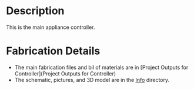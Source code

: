 # Description
This is the main appliance controller.

# Fabrication Details
* The main fabrication files and bil of materials are in [Project Outputs for Controller](Project Outputs for Controller)
* The schematic, pictures, and 3D model are in the [Info](Info) directory.

